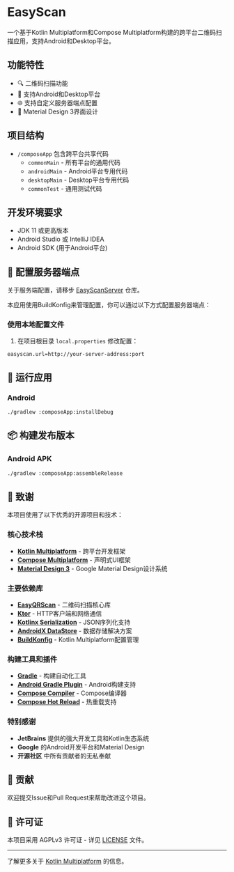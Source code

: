 # EasyScan

一个基于Kotlin Multiplatform和Compose Multiplatform构建的跨平台二维码扫描应用，支持Android和Desktop平台。

## 功能特性

- 🔍 二维码扫描功能
- 📱 支持Android和Desktop平台
- 🌐 支持自定义服务器端点配置
- 🎨 Material Design 3界面设计

## 项目结构

* `/composeApp` 包含跨平台共享代码
  - `commonMain` - 所有平台的通用代码
  - `androidMain` - Android平台专用代码
  - `desktopMain` - Desktop平台专用代码
  - `commonTest` - 通用测试代码

## 开发环境要求

- JDK 11 或更高版本
- Android Studio 或 IntelliJ IDEA
- Android SDK (用于Android平台)

## 🔧 配置服务器端点

关于服务端配置，请移步 [EasyScanServer](https://github.com/LiYulin-s/easyscan-server) 仓库。

本应用使用BuildKonfig来管理配置，你可以通过以下方式配置服务器端点：

### 使用本地配置文件

1. 在项目根目录 `local.properties` 修改配置：
```properties
easyscan.url=http://your-server-address:port
```

## 🚀 运行应用

### Android
```bash
./gradlew :composeApp:installDebug
```


## 📦 构建发布版本

### Android APK
```bash
./gradlew :composeApp:assembleRelease
```

## 🙏 致谢

本项目使用了以下优秀的开源项目和技术：

### 核心技术栈
- **[Kotlin Multiplatform](https://kotlinlang.org/docs/multiplatform.html)** - 跨平台开发框架
- **[Compose Multiplatform](https://www.jetbrains.com/lp/compose-multiplatform/)** - 声明式UI框架
- **[Material Design 3](https://m3.material.io/)** - Google Material Design设计系统

### 主要依赖库
- **[EasyQRScan](https://github.com/kalinjul/EasyQRScan)** - 二维码扫描核心库
- **[Ktor](https://ktor.io/)** - HTTP客户端和网络通信
- **[Kotlinx Serialization](https://github.com/Kotlin/kotlinx.serialization)** - JSON序列化支持
- **[AndroidX DataStore](https://developer.android.com/topic/libraries/architecture/datastore)** - 数据存储解决方案
- **[BuildKonfig](https://github.com/yshrsmz/BuildKonfig)** - Kotlin Multiplatform配置管理

### 构建工具和插件
- **[Gradle](https://gradle.org/)** - 构建自动化工具
- **[Android Gradle Plugin](https://developer.android.com/studio/build)** - Android构建支持
- **[Compose Compiler](https://developer.android.com/jetpack/androidx/releases/compose-compiler)** - Compose编译器
- **[Compose Hot Reload](https://github.com/JetBrains/compose-hot-reload)** - 热重载支持

### 特别感谢
- **JetBrains** 提供的强大开发工具和Kotlin生态系统
- **Google** 的Android开发平台和Material Design
- **开源社区** 中所有贡献者的无私奉献

## 🤝 贡献

欢迎提交Issue和Pull Request来帮助改进这个项目。

## 📄 许可证

本项目采用 AGPLv3 许可证 - 详见 [LICENSE](LICENSE) 文件。

---

了解更多关于 [Kotlin Multiplatform](https://www.jetbrains.com/help/kotlin-multiplatform-dev/get-started.html) 的信息。
